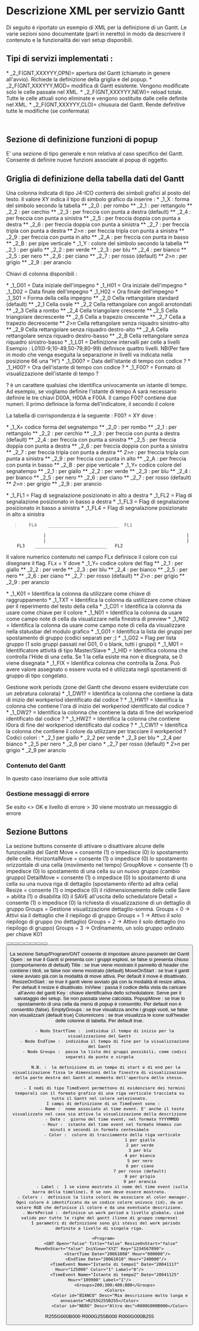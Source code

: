 # Descrizione XML per servizio Gantt
Di seguito è riportato un esempio di XML per la definizione di un Gantt. Le varie sezioni sono documentate (parti in neretto) in modo da descrivere il contenuto e la funzionalità dei vari setup disponibili.
><?xml version="1.0" encoding="ISO-8859-1"?>
<Base Testo="SXML Gantt / Distinta e Schedulazione - Centro lavoro">

## Tipi di servizi implementati : 
 \* _2_F(GNT,XXXYYY,OPN)= apertura del Gantt (chiamato in genere all'avvio). Richiede la definizione della griglia e del popup.
 \* _2_F(GNT,XXXYYY,MOD= modifica di Gantt esistente. Vengono modificate solo le celle passate nel XML.
 \* _2_F(GNT,XXXYYY,NEW)= reload totale. Tutte le celle attuali sono eliminate e vengono sostituite dalle celle definite nel XML.
 \* _2_F(GNT,XXXYYY,CLO)= chiusura del Gantt. Rende definitive tutte le modifiche (se confermata)
> <Service Titolo1="SXML Gantt / Distinta e Schedulazione" Titolo2="Centro lavoro" Funzione="F(GNT;S5SER_01;OPN) 1(RI;CDL;) 2(;;) 3(;;) 4(;;) 5(;;) 6(;;) P() G(NFI)"/>
 <Header>
  <Livello Caratteristiche=" "/>
 </Header>

## Sezione di definizione funzioni di popup
E' una sezione di tipo generale e non relativa al caso specifico del Gantt. Consente di definire nuove funzioni associate al popup di oggetto.
> <UIPopup>
  <Oggetto Tipo="IR" Parametro="" Codice="" Testo="Schedulazione" Exec="R(S5SER_01C;SCH;OGG) 1([1 : 1 : 2];[1 : 3 : 10];[2])"/>
  <Oggetto Tipo="RI" Parametro="CDL" Codice="" Testo="Schedulazione" Exec="R(S5SER_01C;SCH;OGG) 1([1 : 1 : 2];[1 : 3 : 10];[2])"/>
  <Oggetto Tipo="RI" Parametro="CDL" Codice="" Testo="Matrice del centro" Exec="F(EXB;S5SER_01;LET) 1([1 : 1 : 2];[1 : 3 : 10];[2])"/>
  <Oggetto Tipo="RI" Parametro="CDL" Codice="" Testo="Calendario" Exec="A(B£FU01X;CAL;) 1([1 : 1 : 2];[1 : 3 : 10];[2]) P(CDL000031)"/>
  <Oggetto Tipo="OR" Parametro="" Codice="" Testo="Dettaglio" Exec="A(P5DV01X;05;) 1([1 : 1 : 2];[1 : 3 : 10];[2])"/>
  <Oggetto Tipo="OR" Parametro="" Codice="" Testo="Matrice dell&apos;ordine" Exec="F(EXB;S5SER_01;LET) 1([1 : 1 : 2];[1 : 3 : 10];[2])"/>
  <Oggetto Tipo="AR" Parametro="" Codice="" Testo="Matrice dell&apos;articolo" Exec="F(EXB;S5SER_01;LET) 1([1 : 1 : 2];[1 : 3 : 10];[2])"/>
  <Oggetto Tipo="J1" Parametro="GRA" Codice="" Testo="Scelta funzione" Exec="R(S5SER_01C;;)"/>
  <Oggetto Tipo="J1" Parametro="GRA" Codice="" Testo="Impostazioni" Exec="R(S5SER_01C;GES;SET)"/>
  <Oggetto Tipo="J1" Parametro="GRA" Codice="" Testo="Schedulazione Modificati" Exec="R(S5SER_01C;SCH;NCH)"/>
  <Oggetto Tipo="J1" Parametro="GRA" Codice="" Testo="Schedulazione Globale" Exec="R(S5SER_01C;SCH;ALL)"/>
  <Oggetto Tipo="J1" Parametro="GRA" Testo="Matrice">
  <Oggetto Tipo="J1" Parametro="GRA" Codice="" Testo="Per articolo" Exec="F(EXB;S5SER_01;LET) 1(AR;;)"/>
  <Oggetto Tipo="J1" Parametro="GRA" Codice="" Testo="Per centro" Exec="F(EXB;S5SER_01;LET) 1(RI;CDL;)"/>
  <Oggetto Tipo="J1" Parametro="GRA" Codice="" Testo="Per ordine" Exec="F(EXB;S5SER_01;LET) 1(OR;;)"/>
  <Oggetto Tipo="J1" Parametro="GRA" Codice="" Testo="Per commessa" Exec="F(EXB;S5SER_01;LET) 1(CM;;)"/>
  <Oggetto Tipo="J1" Parametro="GRA" Codice="" Testo="Per cliente" Exec="F(EXB;S5SER_01;LET) 1(CN;CLI;)"/>
  </Oggetto>
  <Oggetto Tipo="J1" Parametro="GRA" Testo="Grafico">
  <Oggetto Tipo="J1" Parametro="GRA" Codice="" Testo="Per articolo" Exec="F(EXA;S5SER_01;LET) 1(AR;;)"/>
  <Oggetto Tipo="J1" Parametro="GRA" Codice="" Testo="Per centro" Exec="F(EXA;S5SER_01;LET) 1(RI;CDL;)"/>
  <Oggetto Tipo="J1" Parametro="GRA" Codice="" Testo="Per ordine" Exec="F(EXA;S5SER_01;LET) 1(OR;;)"/>
  <Oggetto Tipo="J1" Parametro="GRA" Codice="" Testo="Per commessa" Exec="F(EXA;S5SER_01;LET) 1(CM;;)"/>
  <Oggetto Tipo="J1" Parametro="GRA" Codice="" Testo="Per cliente" Exec="F(EXA;S5SER_01;LET) 1(CN;CLI;)"/>
  </Oggetto>
  <Oggetto Tipo="J1" Parametro="GRA" Testo="Liste di oggetti">
  <Oggetto Tipo="J1" Parametro="GRA" Codice="" Testo="Articoli" Exec="F(TRE;S5SER_01;SCO) 1(AR;;)"/>
  <Oggetto Tipo="J1" Parametro="GRA" Codice="" Testo="Centri" Exec="F(TRE;S5SER_01;SCO) 1(RI;CDL;)"/>
  <Oggetto Tipo="J1" Parametro="GRA" Codice="" Testo="Ordini" Exec="F(TRE;S5SER_01;SCO) 1(OR;;)"/>
  <Oggetto Tipo="J1" Parametro="GRA" Codice="" Testo="Commesse" Exec="F(TRE;S5SER_01;SCO) 1(CM;;)"/>
  <Oggetto Tipo="J1" Parametro="GRA" Codice="" Testo="Clienti" Exec="F(TRE;S5SER_01;SCO) 1(CN;CLI;)"/>
  </Oggetto>
  <Oggetto Tipo="J1" Parametro="GRA" Codice="" Testo="Scheda della schedulazione" Exec="F(EXD;-SCO;) 2(MB;SCP_SCH;S5_000)"/>
 </UIPopup>

## Griglia di definizione della tabella dati del Gantt
Una colonna indicata di tipo J4-ICO conterrà dei simboli grafici al posto del testo. Il valore XY indica il tipo di simbolo grafico da inserire : 
 \* _1_X :  forma del simbolo secondo la tabella
 \*\* _2_0 :  per rombo
 \*\* _2_1 :  per rettangolo
 \*\* _2_2 :  per cerchio
 \*\* _2_3 :  per freccia con punta a destra (default)
 \*\* _2_4 :  per freccia con punta a sinistra
 \*\* _2_5 :  per freccia doppia con punta a destra
 \*\* _2_6 :  per freccia doppia con punta a sinistra
 \*\* _2_7 :  per freccia tripla con punta a destra
 \*\* _2>n_ :  per freccia tripla con punta a sinistra
 \*\* _2_9 :  per freccia con punta in alto
 \*\* _2_A :  per freccia con punta in basso
 \*\* _2_B :   per pipe verticale
 \* _1_Y :  colore del simbolo secondo la tabella
 \*\* _2_1 :  per giallo
 \*\* _2_2 :  per verde
 \*\* _2_3 :  per blu
 \*\* _2_4 :  per bianco
 \*\* _2_5 :  per nero
 \*\* _2_6 :  per ciano
 \*\* _2_7 :  per rosso (default)
 \*\* _2>n_ :  per grigio
 \*\* _2_9 :  per arancio

Chiavi di colonna disponibili : 

\* _1_D01 = Data iniziale dell'impegno
\* _1_H01 = Ora iniziale dell'impegno
\* _1_D02 = Data finale dell'impegno
\* _1_H02 = Ora finale dell'impegno
\* _1_S01 = Forma della cella impegno
\*\* _2_0 Cella rettangolare standard (default)
\*\* _2_1 Cella ovale
\*\* _2_2 Cella rettangolare con angoli arrotondati
\*\* _2_3 Cella a rombo
\*\* _2_4 Cella triangolare crescente
\*\* _2_5 Cella triangolare decrescente
\*\* _2_6 Cella a trapezio crescente
\*\* _2_7 Cella a trapezio decrescente
\*\* _2>n_ Cella rettangolare senza riquadro sinistro-alto
\*\* _2_9 Cella rettangolare senza riquadro destro-alto
\*\* _2_A Cella rettangolare senza riquadro destro-basso
\*\* _2_B Cella rettangolare senza riquadro sinistro-basso
\* _1_L01 = Definizione intervalli per celle a livelli Esempio :  L01(0-9;10-49,50-79;80-99) definisce quattro livelli.
      NB(Per fare in modo che venga eseguita la separazione in livelli va indicata nella posizione 66 una "H")
\* _1_D00? = Data dell'istante di tempo con codice ?
\* _1_H00? = Ora dell'istante di tempo con codice ?
\* _1_F00? =  Formato di visualizzazione dell'istante di tempo ?

? è un carattere qualsiasi che identifica univocamente un istante di tempo.
Ad esempio, se vogliamo definire l'istante di tempo A sarà necessario definire le tre chiavi D00A, H00A e F00A.
Il campo F00? contiene due numeri. Il primo definisce la forma dell'indicatore, il secondo il colore

La tabella di corrispondenza è la seguente :  F00? = XY dove : 

 \* _1_X= codice forma del segnatempo
 \*\* _2_0 :  per rombo
 \*\* _2_1 :  per rettangolo
 \*\* _2_2 :  per cerchio
 \*\* _2_3 :  per freccia con punta a destra (default)
 \*\* _2_4 :  per freccia con punta a sinistra
 \*\* _2_5 :  per freccia doppia con punta a destra
 \*\* _2_6 :  per freccia doppia con punta a sinistra
 \*\* _2_7 :  per freccia tripla con punta a destra
 \*\* _2>n_ :  per freccia tripla con punta a sinistra
 \*\* _2_9 :  per freccia con punta in alto
 \*\* _2_A :  per freccia con punta in basso
 \*\* _2_B :  per pipe verticale
 \* _1_Y= codice colore del segnatempo
 \*\* _2_1 :  per giallo
 \*\* _2_2 :  per verde
 \*\* _2_3 :  per blu
 \*\* _2_4 :  per bianco
 \*\* _2_5 :  per nero
 \*\* _2_6 :  per ciano
 \*\* _2_7 :  per rosso (default)
 \*\* _2>n_ :  per grigio
 \*\* _2_9 :  per arancio

\* _1_FL1 = Flag di segnalazione posizionato in alto a destra
\* _1_FL2 = Flag di segnalazione posizionato in basso a destra
\* _1_FL3 = Flag di segnalazione posizionato in basso a sinistra
\* _1_FL4 = Flag di segnalazione posizionato in alto a sinistra

>        FL4    ___________________________  FL1
                  |                                                     |
                  |                                                     |
        FL3    ___________________________   FL2

Il valore numerico contenuto nel campo FLx definisce il colore con cui disegnare il flag. FLx = Y dove
 \* _1_Y= codice colore del flag
 \*\* _2_1 :  per giallo
 \*\* _2_2 :  per verde
 \*\* _2_3 :  per blu
 \*\* _2_4 :  per bianco
 \*\* _2_5 :  per nero
 \*\* _2_6 :  per ciano
 \*\* _2_7 :  per rosso (default)
 \*\* _2>n_ :  per grigio
 \*\* _2_9 :  per arancio

\* _1_K01 = Identifica la colonna da utilizzare come chiave di raggruppamento
\* _1_TXT = Identifica la colonna da ustilizzare come chiave per il reperimento del testo della cella
\* _1_C01 = Identifica la colonna da usare come chiave per il colore
\* _1_N01 = Identifica la colonna da usare come campo note di cella da visualizzare nella finestra di preview
\* _1_N02 = Identifica la colonna da usare come campo note di cella da visualizzare nella statusbar del modulo grafico
\* _1_G01 = Identifica la lista dei gruppi per spostamento di gruppo (codici separati per ;)
\* _1_G02 = Flag per lista gruppo (1 solo gruppi passati nel G01, 0 o blank, tutti i gruppi)
\* _1_M01 = Identificatore attività di tipo Master/Slave
\* _1_HID = Identifica colonna che controlla l'Hide di una cella. Se 1 la cella esiste ma non è disegnata, se 0 viene disegnata
\* _1_FIX = Identifica colonna che controlla la Zona. Può avere valore assegnato o essere vuota ed è utilizzata negli spostamenti di gruppo di tipo congelato.

Gestione work periods (zone del Gantt che devono essere evidenziate con un zebratura colorata)
\* _1_DW1? = Identifica la colonna che contiene la data di inizio del workperiod identificato dal codice ?
\* _1_HW1? = Identifica la colonna che contiene l'ora di inizio del workperiod identificato dal codice ?
\* _1_DW2? = Identifica la colonna che contiene la data di fine del workperiod identificato dal codice ?
\* _1_HW2? = Identifica la colonna che contiene l0ora di fine del workperiod identificato dal codice ?
\* _1_CW1? = Identifica la colonna che contiene il colore da utilizzare per tracciare il workperiod ?
Codici colori : 
\* _2_1 per giallo
\* _2_2  per verde
\* _2_3  per blu
\* _2_4  per bianco
\* _2_5  per nero
\* _2_6  per ciano
\* _2_7  per rosso (default)
\* _2>n_  per grigio
\* _2_9  per arancio
> <Griglia>
  <Colonna Cod="XXNMEM" Txt="Indice per modifica" Tip="" Lun="07" IO="H" Ogg="NR" Dpy="" Fill=""/>
  <Colonna Cod="SFCLAV" Txt="Risorsa" Tip="" Lun="15" IO="O" Ogg="RICDL" Dpy="" Fill=""/>
  <Colonna Cod="SFOPER" Txt="Fase" Tip="" Lun="06" IO="O" Ogg="" Dpy="" Fill=""/>
  <Colonna Cod="SFCOAR" Txt="Articolo" Tip="" Lun="15" IO="O" Ogg="AR" Dpy="" Fill=""/>
  <Colonna Cod="SFDEAR" Txt="Descrizione Articolo" Tip="" Lun="10" IO="O" Ogg="" Dpy="" Fill=""/>
  <Colonna Cod="S1FAMI" Txt="Famiglia" Tip="" Lun="10" IO="O" Ogg="--" Dpy="" Fill="C01"/>
  <Colonna Cod="SFNDOC" Txt="Ordine" Tip="" Lun="10" IO="O" Ogg="OR" Dpy="" Fill=""/>
  <Colonna Cod="SFPRIO" Txt="Priorità" Tip="" Lun="02" IO="O" Ogg="TAB§A" Dpy="" Fill=""/>
  <Colonna Cod="S§QTOR" Txt="Qtà schedulata" Tip="" Lun="08" IO="O" Ogg="NR" Dpy="" Fill=""/>
  <Colonna Cod="S§QORD" Txt="Qtà ordinata" Tip="" Lun="08" IO="O" Ogg="NR" Dpy="" Fill=""/>
  <Colonna Cod="S§DTIN" Txt="Data inizio" Tip="" Lun="08" IO="O" Ogg="D8-YYMD" Dpy="" Fill="D01"/>
  <Colonna Cod="S§HRIN" Txt="Ora inizio" Tip="" Lun="06" IO="O" Ogg="I12" Dpy="" Fill="H01"/>
  <Colonna Cod="S§DTFI" Txt="Data fine" Tip="" Lun="08" IO="O" Ogg="D8-YYMD" Dpy="" Fill="D02"/>
  <Colonna Cod="S§HRFI" Txt="Ora fine" Tip="" Lun="06" IO="O" Ogg="I12" Dpy="" Fill="H02"/>
  <Colonna Cod="S§HTOT" Txt="Ore residue" Tip="" Lun="06" IO="O" Ogg="NR" Dpy="" Fill=""/>
  <Colonna Cod="S§HATR" Txt="Ore attrezzaggio" Tip="" Lun="06" IO="O" Ogg="NR" Dpy="" Fill=""/>
  <Colonna Cod="SFSTOP" Txt="Stato operazione" Tip="" Lun="01" IO="O" Ogg="FLP5IRIS0F14" Dpy="" Fill=""/>
  <Colonna Cod="S§DFRI" Txt="Data fine richiesta" Tip="" Lun="08" IO="O" Ogg="D8-YYMD" Dpy="" Fill="D00R"/>
  <Colonna Cod="S§DFSC" Txt="Data fine schedulata" Tip="" Lun="08" IO="O" Ogg="D8-YYMD" Dpy="" Fill="D00S"/>
  <Colonna Cod="S1GRRI" Txt="REP-CDL" Tip="" Lun="15" IO="O" Ogg="--" Dpy="" Fill="K01"/>
  <Colonna Cod="S1CDC" Txt="Centro Costo" Tip="" Lun="10" IO="O" Ogg="CC" Dpy="" Fill=""/>
  <Colonna Cod="S1DEAR" Txt="Note" Tip="" Lun="15" IO="O" Ogg="--" Dpy="" Fill="N01"/>
 </Griglia>

### Contenuto del Gantt
In questo caso inseriamo due sole attività
> <Righe>
  <Riga Tipo="IR" Parametro="" Codice="284" Testo="" Fld="0000001|001|6000|312100580702010|ANELLO F.I|F.I.1.058|M435650||2|211|20041117|000000|20041117|000100|0,01||I|20040420|00000000|-001||Prova di inserimento di un testo di nota molto lungo per testae l'effetto dello spezzettamento su righe"/>
  <Riga Tipo="IR" Parametro="" Codice="457" Testo="" Fld="0000002|001|4200|312100850702013|ANELLO F.I|F.I.1.085|M435762||30|59|20041117|000100|20041117|000200|0,01||I|20040423|00000000|-001||Prova di inserimento di un testo di nota molto lungo per testae l'effetto dello spezzettamento su righe"/>
 </Righe>

### Gestione messaggi di errore
Se esito <> OK e livello di errore > 30 viene mostrato un messaggio di errore
> <Messaggi>
  <Messaggio Testo="Funzione ricevuta S5SER_01 OPN RICDL" Livello="00"/>
 </Messaggi>

 <Esito Stato="OK"/>

## Sezione Buttons
La sezione buttons consente di attivare o disattivare alcune delle funzionalità del Gantt
        Move = consente (1) o impedisce (0) lo spostamento delle celle.
        HorizontalMove = consente (1) o impedisce (0) lo spostamento orizzontale di una cella (moviimento nel tempo)
        GroupMove = consente (1) o impedisce (0) lo spostamento di una cella su un nuovo gruppo (cambio gruppo)
        DetailMove =  consente (1) o impedisce (0) lo spostamento di una cella su una nuova riga di dettaglio (spostamento riferito ad altra cella)
        Resize = consente (1) o impedisce (0) il ridimensionamento delle celle
        Save = abilita (1) o disabilita (0) il SAVE all'uscita dello schedulatore
        Detail = consente (1) o impedisce (0) la richiesta di visualizzazione di un dettaglio di gruppo
        Groups = Gestione visualizzazione dettaglio-somma.
                  Groups = 0 -> Attivi sia il dettaglio che il riepilogo di gruppo
                  Groups = 1 -> Attivo il solo riepilogo di gruppo (no dettaglio)
                  Groups = 2 -> Attivo il solo dettaglio (no riepilogo di gruppo)
 Groups = 3 -> Ordinamento, un solo gruppo ordinato per chiave K01
> <Buttons>
  <Button Name="Move" Status="0"/>
  <Button Name="GroupMove" Status="0"/>
  <Button Name="HorizontalMove" Status="0"/>
  <Button Name="DetailMove" Status="0"/>
  <Button Name="Resize" Status="0"/>
  <Button Name="Save" Status="0"/>
  <Button Name="Detail" Status="1"/>
  <Button Name="Groups" Status="0"/>
 </Buttons>

La sezione Setup/Program/GNT consente di impostare alcuno parametri del Gantt
        Open :  se true il Gantt si presenta con i gruppi esplosi, se false si presenta chiuso (comportamento di default)
        Title :  se true viene mostrato il pannello di header che contiene i titoli, se false non viene mostrato (default)
        MoveOnStart :  se true il gantt viene avviato già con la modalità di move attiva. Per default il move è disattivato.
        ResizeOnStart :  se true il gantt viene avviato già con la modalità di resize attiva. Per default il resize è disattivato.
        IniView :  passa il codice della vista da caricare all'avvio del gantt
        Key :  chiave identificativa dello schedulatore. Serve per il salvataggio dei setup. Se non passata viene calcolata.
        PopupMove :  se true lo spostamento di una cella da menù di popup è consentito. Per default non è consentito (false).
        EmptyGroups :  se true visualizza anche i gruppi vuoti, se false non visualizzarli (default true)
        ColumnIcons :  se true visualizza le icone sull'header delle colonne di tabella. Per default true.

        - Nodo StartTime :  individua il tempo di inizio per la visualizzazione del Gantt
        - Nodo EndTime :  individua il tempo di fine per la visualizzazione del Gantt
        - Nodo Groups :  passa la lista dei gruppi possibili, come codici separati da punto e virgola

         N.B. :  la definizione di un tempo di start e di end per la visualizzazione fissa le dimensioni della finestra di visualizzazione della parte destra del Gantt al momento dell'apertura dello stesso.

        - I nodi di tipo TimeEvent permettono di evidenziare dei termini temporali con il formato grafico di una riga verticale tracciata su tutto il Gantt nel colore selezionato.
        I campi di definizione di un TimeEvent sono : 
              - Name :  nome associato al time event. E' anche il testo visualizzato nel caso sia attiva la visualizzazione della descrizione
              - Date :  giorno del time event, nel formato YYYYMMDD
              - Hour :  istante del time event nel formato hhmmss con minuti e secondi in formato centesimale
              - Color :  colore di tracciamento della riga verticale
                                    1 per giallo
                                    2 per verde
                                    3 per blu
                                    4 per bianco
                                    5 per nero
                                    6 per ciano
                                    7 per rosso (default)
                                    8 per grigio
                                    9 per arancio
              - Label :  1 se viene mostrato il nome del time event (sulla barra della timeline), 0 se non deve essere mostrato.
       - Colors :  definisce la lista colori da associare al color manager. Ogni colore è identificato da un codice colore univoco (id), da un valore RGB che definisce il colore e da una eventuale descrizione.
       - WorkPeriod :  definisce un work period a livello globale, cioè valido per tutte le righe del gantt (linee di gruppo comprese)
         I parametri di definizione sono gli stessi del work periods definito a livello di singola riga.
> <Setup>
       <Program>
             <GNT Open="false" Title="false" ResizeOnStart="false" MoveOnStart="false" IniView="XYZ" Key="1234567890">
                  <StartTime Date="20061008" Hour="000000"/>
                 <EndTime Date="20061010" Hour="240000"/>
                <TimeEvent Name="Istante di tempo1" Date="20041117" Hour="125000" Color="1" Label="0"/>
                <TimeEvent Name="Istante di tempo2" Date="20041125" Hour="189900" Label="1"/>
                <Groups>200;300;400;800</Groups>
                <Colors>
                    <Color id="BIANCO" Desc="Mia descrizione molto lunga e annoiante">R255G255B255</Color>
                    <Color id="NERO" Desc="Altra dec">R000G000B000</Color>
   <Color id="ROSSO" Desc="">R255G000B000</Color>
   <Color id="VERDE" Desc="">R000G255B000</Color>
   <Color id="RANDOM" Desc=""/>
   <Color id="BLU" Desc="">R000G000B255</Color>
                </Colors>
               <WorkPeriod Name="Period A" IniDate="20041125" IniHour="000000" EndDate="20041126" EndHour="000000" Color="9"/>
               <WorkPeriod Name="Period B" IniDate="20041119" IniHour="000000" EndDate="20041121" EndHour="000000" Color="3"/>
           </GNT>
      </Program>
  </Setup>
</Base>

